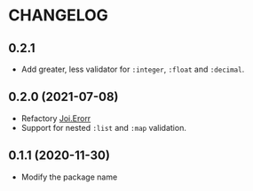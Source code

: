 # CHANGELOG

## 0.2.1

* Add greater, less validator for `:integer`, `:float` and `:decimal`.

## 0.2.0 (2021-07-08)

* Refactory [Joi.Erorr](https://github.com/scottming/joi/blob/master/lib/joi/error.ex)
* Support for nested `:list` and `:map` validation.

## 0.1.1 (2020-11-30)

* Modify the package name


